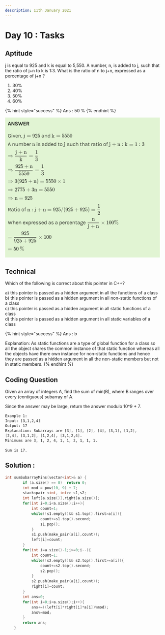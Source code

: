 ```yaml
---
description: 11th January 2021
---
```


# Day 10 : Tasks

## Aptitude

j is equal to 925 and k is equal to 5,550. A number, n, is added to j, such that the ratio of j+n to k is 1:3. What is the ratio of n to j+n, expressed as a percentage of j+n ?

1. 30%
2. 40%
3. 50%
4. 60%

{% hint style="success" %}
Ans : 50 %
{% endhint %}

![](../../.gitbook/assets/10.png)

## Technical

Which of the following is correct about this pointer in C++?   
  
a\) this pointer is passed as a hidden argument in all the functions of a class  
b\) this pointer is passed as a hidden argument in all non-static functions of a class   
c\) this pointer is passed as a hidden argument in all static functions of a class   
d\) this pointer is passed as a hidden argument in all static variables of a class

{% hint style="success" %}
Ans : b  
  
Explanation: As static functions are a type of global function for a class so all the object shares the common instance of that static function whereas all the objects have there own instance for non-static functions and hence they are passed as a hidden argument in all the non-static members but not in static members.
{% endhint %}

## Coding Question

Given an array of integers A, find the sum of min\(B\), where B ranges over every \(contiguous\) subarray of A.

Since the answer may be large, return the answer modulo 10^9 + 7.

```text
Example 1:
Input: [3,1,2,4] 
Output: 17 
Explanation: Subarrays are [3], [1], [2], [4], [3,1], [1,2], 
[2,4], [3,1,2], [1,2,4], [3,1,2,4]. 
Minimums are 3, 1, 2, 4, 1, 1, 2, 1, 1, 1. 

Sum is 17.
```

## Solution :

```cpp
int sumSubarrayMins(vector<int>& a) {
        if (a.size() == 0)  return 0;
        int mod = pow(10, 9) + 7;
        stack<pair <int, int>> s1,s2;
        int left[a.size()],right[a.size()];
        for(int i=0;i<a.size();i++){
            int count=1;
            while(!s1.empty()&& s1.top().first>a[i]){
                count+=s1.top().second;
                s1.pop();
            }
            s1.push(make_pair(a[i],count));
            left[i]=count;
        }
        for(int i=a.size()-1;i>=0;i--){
            int count=1;
            while(!s2.empty()&& s2.top().first>=a[i]){
                count+=s2.top().second;
                s2.pop();
            }
            s2.push(make_pair(a[i],count));
            right[i]=count;
        }
        int ans=0;
        for(int i=0;i<a.size();i++){
            ans+=((left[i]*right[i]*a[i])%mod);
            ans%=mod;
        }
        return ans;
    }
```

